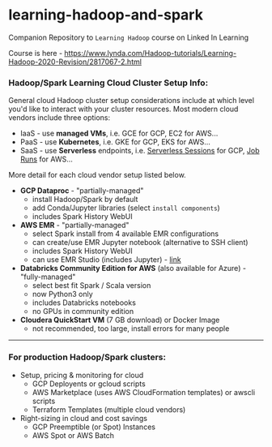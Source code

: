 # learning-hadoop-and-spark
Companion Repository to `Learning Hadoop` course on Linked In Learning

Course is here - https://www.lynda.com/Hadoop-tutorials/Learning-Hadoop-2020-Revision/2817067-2.html

### Hadoop/Spark Learning Cloud Cluster Setup Info:

General cloud Hadoop cluster setup considerations include at which level you'd like to interact with your cluster resources.  Most modern cloud vendors include three options:
- IaaS - use **managed VMs**, i.e. GCE for GCP, EC2 for AWS...
- PaaS - use **Kubernetes**, i.e. GKE for GCP, EKS for AWS...
- SaaS - use **Serverless** endpoints, i.e. [Serverless Sessions](https://cloud.google.com/vertex-ai/docs/workbench/managed/serverless-spark) for GCP, [Job Runs](https://docs.aws.amazon.com/emr/latest/EMR-Serverless-UserGuide/emr-serverless.html) for AWS...

More detail for each cloud vendor setup listed below.  

- **GCP Dataproc** - "partially-managed"
    - install Hadoop/Spark by default 
    - add Conda/Jupyter libraries (select `install components`)
    - includes Spark History WebUI
- **AWS EMR** - "partially-managed"
    - select Spark install from 4 available EMR configurations
    - can create/use EMR Jupyter notebook (alternative to SSH client)
    - includes Spark History WebUI
    - can use EMR Studio (includes Jupyter) - [link](https://aws.amazon.com/blogs/big-data/amazon-emr-studio-preview-a-new-notebook-first-ide-experience-with-amazon-emr/)
- **Databricks Community Edition for AWS** (also available for Azure) - "fully-managed"
    - select best fit Spark / Scala version
    - now Python3 only
    - includes Databricks notebooks
    - no GPUs in community edition
- **Cloudera QuickStart VM** (7 GB download) or Docker Image
    - not recommended, too large, install errors for many people
---

### For production Hadoop/Spark clusters:

- Setup, pricing & monitoring for cloud
    - GCP Deployents or gcloud scripts
    - AWS Marketplace (uses AWS CloudFormation templates) or awscli scripts
    - Terraform Templates (multiple cloud vendors)
- Right-sizing in cloud and cost savings
    - GCP Preemptible (or Spot) Instances
    - AWS Spot or AWS Batch

